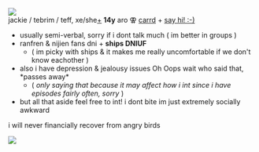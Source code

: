 ![](https://media.discordapp.net/attachments/729124835296280689/1113228238714572962/IMG_3377.gif)  
jackie / tebrim / teff, xe/she[+](https://pronouns.cc/@jack) **14y** aro ⚢ [carrd](https://tebrim.carrd.co/) + [say hi! :-)](https://retrospring.net/@tebrim)  

- usually semi-verbal, sorry if i dont talk much ( im better in groups )  
- ranfren & nijien fans dni + **ships DNIUF**  
  - ( im picky with ships & it makes me really uncomfortable if we don't know eachother )  
- also i have depression & jealousy issues Oh Oops wait who said that, \*passes away*  
  - ( *only saying that because it may affect how i int since i have episodes fairly often, sorry* )  
- but all that aside feel free to int! i dont bite im just extremely socially awkward  

i will never financially recover from angry birds  

![](https://media.discordapp.net/attachments/729124835296280689/1113359944721379379/IMG_7823.gif)
